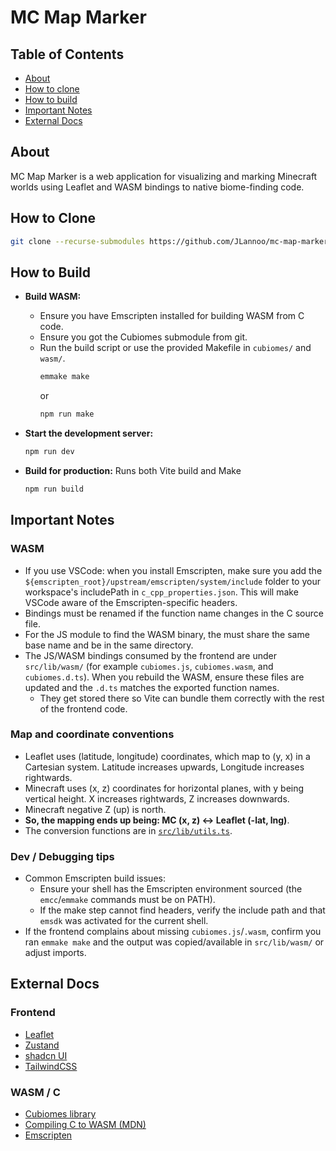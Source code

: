 # MC Map Marker

## Table of Contents
- [About](#about)
- [How to clone](#how-to-clone)
- [How to build](#how-to-build)
- [Important Notes](#important-notes)
- [External Docs](#external-docs)

## About
MC Map Marker is a web application for visualizing and marking Minecraft worlds using Leaflet and WASM bindings to native biome-finding code.

## How to Clone
```sh
git clone --recurse-submodules https://github.com/JLannoo/mc-map-marker.git
```

## How to Build
- **Build WASM:**
  - Ensure you have Emscripten installed for building WASM from C code.
  - Ensure you got the Cubiomes submodule from git.
  - Run the build script or use the provided Makefile in `cubiomes/` and `wasm/`.
    ```sh
    emmake make
    ```
    or
    ```sh
    npm run make
    ```

- **Start the development server:**
  ```sh
  npm run dev
  ```

- **Build for production:**
  Runs both Vite build and Make
  ```sh
  npm run build
  ```

## Important Notes
### WASM
  - If you use VSCode: when you install Emscripten, make sure you add the `${emscripten_root}/upstream/emscripten/system/include` folder to your workspace's includePath in `c_cpp_properties.json`. This will make VSCode aware of the Emscripten-specific headers.
  - Bindings must be renamed if the function name changes in the C source file.
  - For the JS module to find the WASM binary, the must share the same base name and be in the same directory.
  - The JS/WASM bindings consumed by the frontend are under `src/lib/wasm/` (for example `cubiomes.js`, `cubiomes.wasm`, and `cubiomes.d.ts`). When you rebuild the WASM, ensure these files are updated and the `.d.ts` matches the exported function names.
    - They get stored there so Vite can bundle them correctly with the rest of the frontend code.

### Map and coordinate conventions

- Leaflet uses (latitude, longitude) coordinates, which map to 
(y, x) in a Cartesian system. Latitude increases upwards, Longitude increases rightwards.
- Minecraft uses (x, z) coordinates for horizontal planes, with y being vertical height. X increases rightwards, Z increases downwards.
- Minecraft negative Z (up) is north.
- **So, the mapping ends up being: MC (x, z) <-> Leaflet (-lat, lng)**.
- The conversion functions are in [`src/lib/utils.ts`](./src/lib/utils.ts).

### Dev / Debugging tips

- Common Emscripten build issues:
  - Ensure your shell has the Emscripten environment sourced (the `emcc`/`emmake` commands must be on PATH).
  - If the make step cannot find headers, verify the include path and that `emsdk` was activated for the current shell.
- If the frontend complains about missing `cubiomes.js`/`.wasm`, confirm you ran `emmake make` and the output was copied/available in `src/lib/wasm/` or adjust imports.


## External Docs
### Frontend
  - [Leaflet](https://leafletjs.com/)
  - [Zustand](https://github.com/pmndrs/zustand)
  - [shadcn UI](https://ui.shadcn.com/)
  - [TailwindCSS](http://tailwindcss.com/docs/)
### WASM / C
- [Cubiomes library](https://github.com/Cubitect/cubiomes)
- [Compiling C to WASM (MDN)](https://developer.mozilla.org/en-US/docs/WebAssembly/Guides/C_to_Wasm)
- [Emscripten](https://emscripten.org/)
